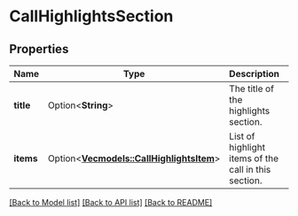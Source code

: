 # CallHighlightsSection

## Properties

Name | Type | Description | Notes
------------ | ------------- | ------------- | -------------
**title** | Option<**String**> | The title of the highlights section. | [optional]
**items** | Option<[**Vec<models::CallHighlightsItem>**](CallHighlightsItem.md)> | List of highlight items of the call in this section. | [optional]

[[Back to Model list]](../README.md#documentation-for-models) [[Back to API list]](../README.md#documentation-for-api-endpoints) [[Back to README]](../README.md)



